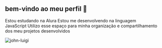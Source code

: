 ## bem-vindo ao meu perfil 💙
Estou estudando na Alura
Estou me desenvolvendo na linguagem JavaScript
Utilizo esse espaço para minha organização e compartilhamento dos meu projetos desenvolvidos


![john-luigi](https://github.com/leonardo1765/leonardo/assets/135243734/fa834b5e-8ced-4bb6-b39a-79d707b4f503)
